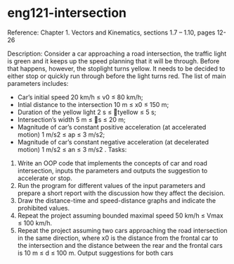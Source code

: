 # eng121-intersection

Reference: Chapter 1. Vectors and Kinematics, sections 1.7 – 1.10, pages 12-26

Description: Consider a car approaching a road intersection, the traffic light is green and it
keeps up the speed planning that it will be through. Before that happens, however, the stoplight turns yellow. It needs to be decided to either stop or quickly run through before the light
turns red. The list of main parameters includes:
- Car’s initial speed 20 km/h ≤ v0 ≤ 80 km/h;
- Intial distance to the intersection 10 m ≤ x0 ≤ 150 m;
- Duration of the yellow light 2 s ≤ tyellow ≤ 5 s;
- Intersection’s width 5 m ≤ s ≤ 20 m;
- Magnitude of car’s constant positive acceleration (at accelerated motion) 1 m/s2 ≤ ap ≤
3 m/s2;
- Magnitude of car’s constant negative acceleration (at decelerated motion) 1 m/s2 ≤ an ≤
3 m/s2
.
Tasks:

1. Write an OOP code that implements the concepts of car and road intersection, inputs
the parameters and outputs the suggestion to accelerate or stop.
2. Run the program for different values of the input parameters and prepare a short report
with the discussion how they affect the decision.
3. Draw the distance-time and speed-distance graphs and indicate the prohibited values.
4. Repeat the project assuming bounded maximal speed 50 km/h ≤ Vmax ≤ 100 km/h.
5. Repeat the project assuming two cars approaching the road intersection in the same
direction, where x0 is the distance from the frontal car to the intersection and the
distance between the rear and the frontal cars is 10 m ≤ d ≤ 100 m. Output suggestions
for both cars
